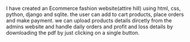 I have created an Ecommerce fashion website(attire hill) using html, css, python, django and sqlite. the user can add to cart products, place orders and make payment. we can upload products details dircetly from the admins website and handle daily orders and 
profit and loss details by downloading the pdf by just clicking on a single button.
